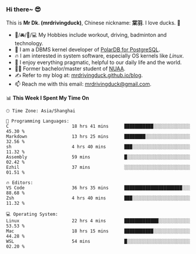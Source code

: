 ### Hi there~ 😎

This is **Mr Dk. (mrdrivingduck)**, Chinese nickname: **棠羽**. I love ducks. 🦆

- 💪/🚘/🏸/💻 My Hobbies include workout, driving, badminton and technology.
- 🍊 I am a DBMS kernel developer of [PolarDB for PostgreSQL](https://github.com/ApsaraDB/PolarDB-for-PostgreSQL).
- 🔥 I am interested in system software, especially OS kernels like *Linux*.
- 🔧 I enjoy everything pragmatic, helpful to our daily life and the world.
- 👨‍🎓 Former bachelor/master student of [NUAA](https://en.wikipedia.org/wiki/Nanjing_University_of_Aeronautics_and_Astronautics).
- ✍ Refer to my blog at: [mrdrivingduck.github.io/blog](https://mrdrivingduck.github.io/blog/).
- 📫 Reach me with this email: [mrdrivingduck@gmail.com](mailto:mrdrivingduck@gmail.com).

<!--START_SECTION:waka-->
📊 **This Week I Spent My Time On** 

```text
🕑︎ Time Zone: Asia/Shanghai

💬 Programming Languages: 
C                        18 hrs 41 mins      ███████████░░░░░░░░░░░░░░   45.30 % 
Markdown                 13 hrs 25 mins      ████████░░░░░░░░░░░░░░░░░   32.56 % 
sh                       4 hrs 40 mins       ███░░░░░░░░░░░░░░░░░░░░░░   11.32 % 
Assembly                 59 mins             █░░░░░░░░░░░░░░░░░░░░░░░░   02.42 % 
Ezhil                    37 mins             ░░░░░░░░░░░░░░░░░░░░░░░░░   01.51 % 

🔥 Editors: 
VS Code                  36 hrs 35 mins      ██████████████████████░░░   88.68 % 
Zsh                      4 hrs 40 mins       ███░░░░░░░░░░░░░░░░░░░░░░   11.32 % 

💻 Operating System: 
Linux                    22 hrs 4 mins       █████████████░░░░░░░░░░░░   53.53 % 
Mac                      18 hrs 15 mins      ███████████░░░░░░░░░░░░░░   44.28 % 
WSL                      54 mins             █░░░░░░░░░░░░░░░░░░░░░░░░   02.20 % 
```


<!--END_SECTION:waka-->

<!-- ![Mr Dk.'s GitHub Stats](https://github-readme-stats.vercel.app/api?username=mrdrivingduck&count_private&show_icons=true&theme=buefy) -->

<!-- ![Most Used Languages](https://github-readme-stats.vercel.app/api/top-langs/?username=mrdrivingduck&exclude_repo=mips32-CPU,snort-tcp-socket&theme=buefy&layout=compact&langs_count=10) -->


<!--
**mrdrivingduck/mrdrivingduck** is a ✨ _special_ ✨ repository because its `README.md` (this file) appears on your GitHub profile.

Here are some ideas to get you started:

- 🔭 I’m currently working on ...
- 🌱 I’m currently learning ...
- 👯 I’m looking to collaborate on ...
- 🤔 I’m looking for help with ...
- 💬 Ask me about ...
- 📫 How to reach me: ...
- 😄 Pronouns: ...
- ⚡ Fun fact: ...
-->
